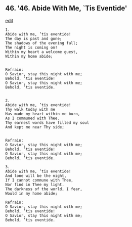 
## 46.  '46. Abide With Me, \`Tis Eventide'
[edit](https://docs.google.com/document/d/1HFYUg4ig4tkYNqp6rbRh8FD4cycc2A09/edit?mode=html)






    1.
    Abide with me, ’tis eventide!
    The day is past and gone;
    The shadows of the evening fall;
    The night is coming on!
    Within my heart a welcome guest,
    Within my home abide;


    Refrain:
    O Savior, stay this night with me;
    Behold, ’tis eventide!
    O Savior, stay this night with me;
    Behold, ’tis eventide.


    2.
    Abide with me, ’tis eventide!
    Thy walk today with me
    Has made my heart within me burn,
    As I communed with Thee.
    Thy earnest words have filled my soul
    And kept me near Thy side;


    Refrain:
    O Savior, stay this night with me;
    Behold, ’tis eventide!
    O Savior, stay this night with me;
    Behold, ’tis eventide.

    3.
    Abide with me, ’tis eventide!
    And lone will be the night,
    If I cannot commune with Thee,
    Nor find in Thee my light.
    The darkness of the world, I fear,
    Would in my home abide;

    Refrain:
    O Savior, stay this night with me;
    Behold, ’tis eventide!
    O Savior, stay this night with me;
    Behold, ’tis eventide.

